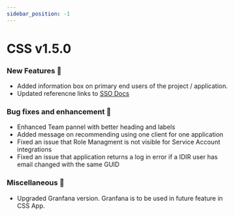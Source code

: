 ```yaml
---
sidebar_position: -1
---
```


# CSS v1.5.0

### New Features 🎉

-   Added information box on primary end users of the project / application.  
-   Updated referencne links to [SSO Docs](https://bcgov.github.io/sso-docs/) 


### Bug fixes and enhancement 🐛

-   Enhanced Team pannel with better heading and labels
-   Added message on recommending using one client for one application
-   Fixed an issue that Role Managment is not visible for Service Account integrations
-   Fixed an issue that application returns a log in error if a IDIR user has email changed with the same GUID


### Miscellaneous 🧩

-   Upgraded Granfana version. Granfana is to be used in future feature in CSS App.
